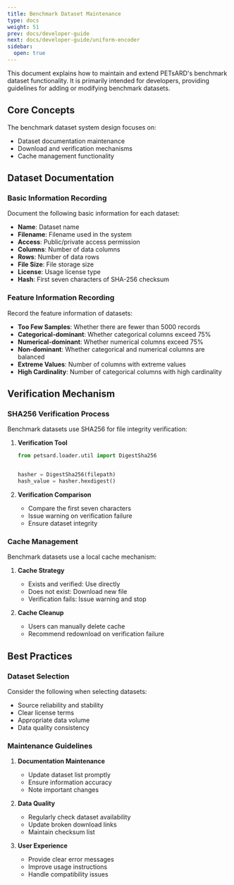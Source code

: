 ```yaml
---
title: Benchmark Dataset Maintenance
type: docs
weight: 51
prev: docs/developer-guide
next: docs/developer-guide/uniform-encoder
sidebar:
  open: true
---
```


This document explains how to maintain and extend PETsARD's benchmark dataset functionality. It is primarily intended for developers, providing guidelines for adding or modifying benchmark datasets.

## Core Concepts

The benchmark dataset system design focuses on:
- Dataset documentation maintenance
- Download and verification mechanisms
- Cache management functionality

## Dataset Documentation

### Basic Information Recording

Document the following basic information for each dataset:

- **Name**: Dataset name
- **Filename**: Filename used in the system
- **Access**: Public/private access permission
- **Columns**: Number of data columns
- **Rows**: Number of data rows
- **File Size**: File storage size
- **License**: Usage license type
- **Hash**: First seven characters of SHA-256 checksum

### Feature Information Recording

Record the feature information of datasets:

- **Too Few Samples**: Whether there are fewer than 5000 records
- **Categorical-dominant**: Whether categorical columns exceed 75%
- **Numerical-dominant**: Whether numerical columns exceed 75%
- **Non-dominant**: Whether categorical and numerical columns are balanced
- **Extreme Values**: Number of columns with extreme values
- **High Cardinality**: Number of categorical columns with high cardinality

## Verification Mechanism

### SHA256 Verification Process

Benchmark datasets use SHA256 for file integrity verification:

1. **Verification Tool**
   ```python
   from petsard.loader.util import DigestSha256


   hasher = DigestSha256(filepath)
   hash_value = hasher.hexdigest()
   ```

2. **Verification Comparison**
   - Compare the first seven characters
   - Issue warning on verification failure
   - Ensure dataset integrity

### Cache Management

Benchmark datasets use a local cache mechanism:

1. **Cache Strategy**
   - Exists and verified: Use directly
   - Does not exist: Download new file
   - Verification fails: Issue warning and stop

2. **Cache Cleanup**
   - Users can manually delete cache
   - Recommend redownload on verification failure

## Best Practices

### Dataset Selection

Consider the following when selecting datasets:
- Source reliability and stability
- Clear license terms
- Appropriate data volume
- Data quality consistency

### Maintenance Guidelines

1. **Documentation Maintenance**
   - Update dataset list promptly
   - Ensure information accuracy
   - Note important changes

2. **Data Quality**
   - Regularly check dataset availability
   - Update broken download links
   - Maintain checksum list

3. **User Experience**
   - Provide clear error messages
   - Improve usage instructions
   - Handle compatibility issues
